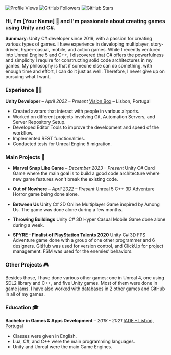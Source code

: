 ![Profile Views](https://komarev.com/ghpvc/?username=your_username&color=36b812)
![GitHub Followers](https://img.shields.io/github/followers/your_username?style=social)
![GitHub Stars](https://img.shields.io/github/stars/your_username?style=social)

### Hi, I'm [Your Name] 👋 and I'm passionate about creating games using Unity and C#.

**Summary**: Unity C# developer since 2019, with a passion for creating various types of games. I have experience in developing multiplayer, story-driven, hyper-casual, mobile, and action games. While I recently ventured into Unreal Engine 5 and C++, I discovered that C# offers the powerfulness and simplicity I require for constructing solid code architectures in my games. My philosophy is that if someone else can do something, with enough time and effort, I can do it just as well. Therefore, I never give up on pursuing what I want.

### Experience 👨‍💻
**Unity Developer** – *April 2022 – Present*
[Vision Box](https://www.visionbox.com/) – Lisbon, Portugal
- Created avatars that interact with people in various airports.
- Worked on different projects involving Git, Automation Servers, and Server Repository Setup.
- Developed Editor Tools to improve the development and speed of the workflow.
- Implemented REST functionalities.
- Conducted tests for Unreal Engine 5 migration.

### Main Projects 🚀
- **Marvel Snap Like Game** – *December 2023 – Present*
  Unity C# Card Game where the main goal is to build a good code architecture where new game features won't break the existing code.

- **Out of Nowhere** – *April 2022 – Present*
  Unreal 5 C++ 3D Adventure Horror game being done alone.

- **Between Us**
  Unity C# 2D Online Multiplayer Game inspired by Among Us. The game was done alone during a few months.

- **Throwing Buildings**
  Unity C# 3D Hyper Casual Mobile Game done alone during a week.

- **SPYRE - Finalist of PlayStation Talents 2020**
  Unity C# 3D FPS Adventure game done with a group of one other programmer and 6 designers. GitHub was used for version control, and ClickUp for project management. FSM was used for the enemies’ behaviors.

### Other Projects 🎮
Besides those, I have done various other games: one in Unreal 4, one using SDL2 library and C++, and five Unity games. Most of them were done in game jams. I have also worked with databases in 2 other games and GitHub in all of my games.

### Education 🎓
**Bachelor in Games & Apps Development** – *2018 - 2021*
[IADE – Lisbon, Portugal](https://www.iade.pt/)
- Classes were given in English.
- Lua, C#, and C++ were the main programming languages.
- Unity and Unreal were the main Game Engines.
